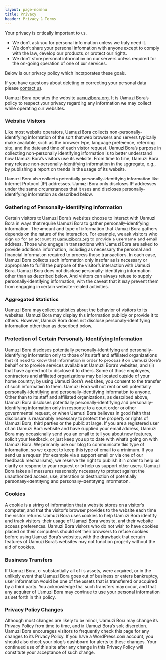 ```yaml
---
layout: page-nomenu
title: Privacy
header: Privacy & Terms
---
```


Your privacy is critically important to us.

 - We don’t ask you for personal information unless we truly need it.
 - We don’t share your personal information with anyone except to comply with the law, develop our products, or protect our rights.
 - We don’t store personal information on our servers unless required for the on-going operation of one of our services.

Below is our privacy policy which incorporates these goals.

If you have questions about deleting or correcting your personal data please [contact us](mailto:team@uamuzibora.org).

Uamuzi Bora operates the website [uamuzibora.org](https://uamuzibora.org). It is Uamuzi Bora’s policy to respect your privacy regarding any information we may collect while operating our websites.

### Website Visitors
Like most website operators, Uamuzi Bora collects non-personally-identifying information of the sort that web browsers and servers typically make available, such as the browser type, language preference, referring site, and the date and time of each visitor request. Uamuzi Bora’s purpose in collecting non-personally identifying information is to better understand how Uamuzi Bora’s visitors use its website. From time to time, Uamuzi Bora may release non-personally-identifying information in the aggregate, e.g., by publishing a report on trends in the usage of its website.

Uamuzi Bora also collects potentially personally-identifying information like Internet Protocol (IP) addresses. Uamuzi Bora only discloses IP addresses under the same circumstances that it uses and discloses personally-identifying information as described below.

### Gathering of Personally-Identifying Information
Certain visitors to Uamuzi Bora’s websites choose to interact with Uamuzi Bora in ways that require Uamuzi Bora to gather personally-identifying information. The amount and type of information that Uamuzi Bora gathers depends on the nature of the interaction. For example, we ask visitors who sign up for an account at [uamuzibora.org](https://uamuzibora.org) to provide a username and email address. Those who engage in transactions with Uamuzi Bora are asked to provide additional information, including as necessary the personal and financial information required to process those transactions. In each case, Uamuzi Bora collects such information only insofar as is necessary or appropriate to fulfill the purpose of the visitor’s interaction with Uamuzi Bora. Uamuzi Bora does not disclose personally-identifying information other than as described below. And visitors can always refuse to supply personally-identifying information, with the caveat that it may prevent them from engaging in certain website-related activities.

### Aggregated Statistics
Uamuzi Bora may collect statistics about the behavior of visitors to its websites. Uamuzi Bora may display this information publicly or provide it to others. However, Uamuzi Bora does not disclose personally-identifying information other than as described below.

### Protection of Certain Personally-Identifying Information
Uamuzi Bora discloses potentially personally-identifying and personally-identifying information only to those of its staff and affiliated organizations that (i) need to know that information in order to process it on Uamuzi Bora’s behalf or to provide services available at Uamuzi Bora’s websites, and (ii) that have agreed not to disclose it to others. Some of those employees, contractors and affiliated organizations may be located outside of your home country; by using Uamuzi Bora’s websites, you consent to the transfer of such information to them. Uamuzi Bora will not rent or sell potentially personally-identifying and personally-identifying information to anyone. Other than to its staff and affiliated organizations, as described above, Uamuzi Bora discloses potentially personally-identifying and personally-identifying information only in response to a court order or other governmental request, or when Uamuzi Bora believes in good faith that disclosure is reasonably necessary to protect the property or rights of Uamuzi Bora, third parties or the public at large. If you are a registered user of an Uamuzi Bora website and have supplied your email address, Uamuzi Bora may occasionally send you an email to tell you about new features, solicit your feedback, or just keep you up to date with what’s going on with Uamuzi Bora. We primarily use our blog to communicate this type of information, so we expect to keep this type of email to a minimum. If you send us a request (for example via a support email or via one of our feedback mechanisms), we reserve the right to publish it in order to help us clarify or respond to your request or to help us support other users. Uamuzi Bora takes all measures reasonably necessary to protect against the unauthorized access, use, alteration or destruction of potentially personally-identifying and personally-identifying information.

### Cookies
A cookie is a string of information that a website stores on a visitor’s computer, and that the visitor’s browser provides to the website each time the visitor returns. Uamuzi Bora uses cookies to help Uamuzi Bora identify and track visitors, their usage of Uamuzi Bora website, and their website access preferences. Uamuzi Bora visitors who do not wish to have cookies placed on their computers should set their browsers to refuse cookies before using Uamuzi Bora’s websites, with the drawback that certain features of Uamuzi Bora’s websites may not function properly without the aid of cookies.

### Business Transfers
If Uamuzi Bora, or substantially all of its assets, were acquired, or in the unlikely event that Uamuzi Bora goes out of business or enters bankruptcy, user information would be one of the assets that is transferred or acquired by a third party. You acknowledge that such transfers may occur, and that any acquirer of Uamuzi Bora may continue to use your personal information as set forth in this policy.

### Privacy Policy Changes
Although most changes are likely to be minor, Uamuzi Bora may change its Privacy Policy from time to time, and in Uamuzi Bora’s sole discretion. Uamuzi Bora encourages visitors to frequently check this page for any changes to its Privacy Policy. If you have a WordPress.com account, you should also check your blog’s dashboard for alerts to these changes. Your continued use of this site after any change in this Privacy Policy will constitute your acceptance of such change.
